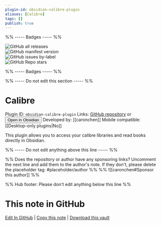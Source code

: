 ```yaml
---
plugin-id: obsidian-calibre-plugin
aliases: [Calibre]
tags: []
publish: true
---
```


%% ----- Badges ----- %%

![GitHub all releases](https://img.shields.io/github/downloads/caronchen/obsidian-calibre-plugin/total?color=573E7A&logo=github&style=for-the-badge)  
![GitHub manifest version](https://img.shields.io/github/manifest-json/v/caronchen/obsidian-calibre-plugin?color=573E7A&logo=github&style=for-the-badge)  
![GitHub issues by-label](https://img.shields.io/github/issues/caronchen/obsidian-calibre-plugin/help%20wanted?color=573E7A&logo=github&style=for-the-badge)  
![GitHub Repo stars](https://img.shields.io/github/stars/caronchen/obsidian-calibre-plugin?color=573E7A&logo=github&style=for-the-badge)

%% ----- Badges ----- %%

%% ----- Do not edit this section ----- %%

# Calibre

Plugin ID: `obsidian-calibre-plugin`
Links: [GitHub repository](https://github.com/caronchen/obsidian-calibre-plugin) or [<button id=HH>Open in Obsidian</button>](obsidian://show-plugin?id=obsidian-calibre-plugin)
Developed by: [[caronchen]]
Mobile compatible: [[Desktop-only plugins|No]]

This plugin allows you to access your calibre libraries and read books directly in Obsidian.

%% ----- Do not edit anything above this line ----- %%

%% Does the repository or author have any sponsoring links? Uncomment the next line and add them to the author's note. If they don't, please delete the placeholder tag: #placeholder/author %%
%% ![[caronchen#Sponsor this author]] %%

%% Hub footer: Please don't edit anything below this line %%

# This note in GitHub

<span class="git-footer">[Edit In GitHub](https://github.dev/obsidian-community/obsidian-hub/blob/main/02%20-%20Community%20Expansions/02.05%20All%20Community%20Expansions/Plugins/obsidian-calibre-plugin.md "git-hub-edit-note") | [Copy this note](https://raw.githubusercontent.com/obsidian-community/obsidian-hub/main/02%20-%20Community%20Expansions/02.05%20All%20Community%20Expansions/Plugins/obsidian-calibre-plugin.md "git-hub-copy-note") | [Download this vault](https://github.com/obsidian-community/obsidian-hub/archive/refs/heads/main.zip "git-hub-download-vault") </span>
